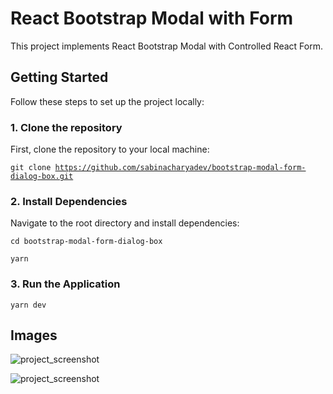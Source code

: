 # React Bootstrap Modal with Form

This project implements React Bootstrap Modal with Controlled React Form.

## Getting Started

Follow these steps to set up the project locally:

### 1. Clone the repository

First, clone the repository to your local machine:

<code>git clone https://github.com/sabinacharyadev/bootstrap-modal-form-dialog-box.git</code>

### 2. Install Dependencies

Navigate to the root directory and install dependencies:

<code>cd bootstrap-modal-form-dialog-box</code>

<code>yarn</code>

### 3. Run the Application

<code>yarn dev</code>

## Images

![project_screenshot](https://i.postimg.cc/ncwSYzWC/Screenshot-2025-03-03-at-5-27-08-pm.png)

![project_screenshot](https://i.postimg.cc/90Q1y5td/Screenshot-2025-03-03-at-5-29-05-pm.png)
